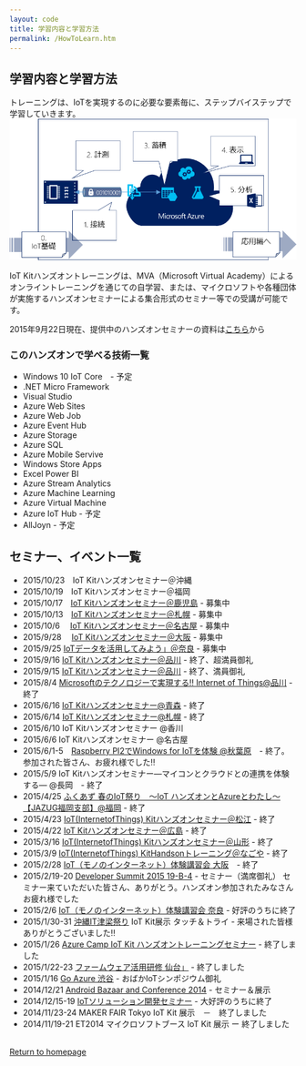 ```yaml
---
layout: code
title: 学習内容と学習方法
permalink: /HowToLearn.htm
---
```


## 学習内容と学習方法

トレーニングは、IoTを実現するのに必要な要素毎に、ステップバイステップで学習していきます。
<img src="images/LearningStep2.png">

IoT Kitハンズオントレーニングは、MVA（Microsoft Virtual Academy）によるオンライントレーニングを通じての自学習、または、マイクロソフトや各種団体が実施するハンズオンセミナーによる集合形式のセミナー等での受講が可能です。

2015年9月22日現在、提供中のハンズオンセミナーの資料は[こちら](https://doc.co/M7uGBD)から

### このハンズオンで学べる技術一覧

* Windows 10 IoT Core　- 予定
* .NET Micro Framework
* Visual Studio
* Azure Web Sites
* Azure Web Job
* Azure Event Hub
* Azure Storage
* Azure SQL
* Azure Mobile Servive
* Windows Store Apps
* Excel Power BI
* Azure Stream Analytics
* Azure Machine Learning
* Azure Virtual Machine
* Azure IoT Hub - 予定
* AllJoyn - 予定

## セミナー、イベント一覧

* 2015/10/23　IoT Kitハンズオンセミナー＠沖縄 
* 2015/10/19　IoT Kitハンズオンセミナー＠福岡 
* 2015/10/17　[IoT Kitハンズオンセミナー＠鹿児島](https://html5j-kagoshima.doorkeeper.jp/events/31228) - 募集中
* 2015/10/13　[IoT Kitハンズオンセミナー＠札幌](https://msevents.microsoft.com/CUI/EventDetail.aspx?EventID=1032670575&Culture=ja-JP&community=0) - 募集中
* 2015/10/6　 [IoT Kitハンズオンセミナー＠名古屋](https://msevents.microsoft.com/CUI/EventDetail.aspx?EventID=1032670573&Culture=ja-JP&community=0)  - 募集中
* 2015/9/28　 [IoT Kitハンズオンセミナー＠大阪](https://msevents.microsoft.com/CUI/EventDetail.aspx?EventID=1032670352&Culture=ja-JP&community=0) - 募集中
* 2015/9/25  [IoTデータを活用してみよう」＠奈良](http://www.pref.nara.jp/item/144988.htm#moduleid60194) - 募集中
* 2015/9/16  [IoT Kitハンズオンセミナー＠品川](https://msevents.microsoft.com/CUI/EventDetail.aspx?EventID=1032655578&Culture=ja-JP&community=0)  - 終了、超満員御礼
* 2015/9/15  [IoT Kitハンズオンセミナー＠品川](https://msevents.microsoft.com/CUI/EventDetail.aspx?EventID=1032655577&Culture=ja-JP&community=0) - 終了、満員御礼
* 2015/8/4   [Microsoftのテクノロジーで実現する‼ Internet of Things@品川](https://msevents.microsoft.com/CUI/EventDetail.aspx?EventID=1032643458&Culture=ja-JP&community=0) - 終了
* 2015/6/16  [IoT Kitハンズオンセミナー@青森](https://sites.google.com/site/aomoriiot/H27/1) - 終了
* 2015/6/14  [IoT Kitハンズオンセミナー@札幌](http://iot-algyan-do.connpass.com/event/15188/) - 終了
* 2015/6/10  IoT Kitハンズオンセミナー @香川
* 2015/6/6   IoT Kitハンズオンセミナー @名古屋
* 2015/6/1-5　[Raspberry PI2でWindows for IoTを体験 @秋葉原](http://windows10.connpass.com/)　- 終了。参加された皆さん、お疲れ様でした‼
* 2015/5/9   IoT Kitハンズオンセミナー―マイコンとクラウドとの連携を体験する― @長岡　- 終了
* 2015/4/25  [ふくあず 春のIoT祭り　～IoT ハンズオンとAzureとわたし～ 【JAZUG福岡支部】@福岡](https://jazug.doorkeeper.jp/events/22353) - 終了
* 2015/4/23  [IoT(InternetofThings) Kitハンズオンセミナー＠松江](https://itradar.doorkeeper.jp/events/22529) - 終了
* 2015/4/22  [IoT Kitハンズオンセミナー＠広島](https://msevents.microsoft.com/CUI/EventDetail.aspx?EventID=1032622021&Culture=ja-JP&community=0) - 終了
* 2015/3/16  [IoT(InternetofThings) Kitハンズオンセミナー＠山形](https://docs.google.com/forms/d/111ttZFk1_9cXz7aP9yRC6ItqsJ9K-EjJifq8XnScjPA/viewform?c=0&w=1) - 終了
* 2015/3/9  [IoT(InternetofThings) KitHandsonトレーニング＠なごや](http://partake.in/events/a7d9efc3-c5bc-4d2a-b447-4674ce5cd4f6) - 終了
* 2015/2/28 [IoT（モノのインターネット）体験講習会 大阪](http://eccsmartapp.doorkeeper.jp/events/20724)　- 終了
* 2015/2/19-20 [Developer Summit 2015 19-B-4](http://event.shoeisha.jp/devsumi/20150219/timetable) - セミナー（満席御礼） セミナー来ていただいた皆さん、ありがとう。ハンズオン参加されたみなさんお疲れ様でした
* 2015/2/6 [IoT（モノのインターネット）体験講習会 奈良](http://www.pref.nara.jp/item/133489.htm) - 好評のうちに終了
* 2015/1/30-31 [沖縄IT津梁祭り](http://www.it-matsuri.net/index.html) IoT Kit展示 タッチ＆トライ - 来場された皆様ありがとうございました‼
* 2015/1/26 [Azure Camp IoT Kit ハンズオントレーニングセミナー](https://msevents.microsoft.com/CUI/EventDetail.aspx?EventID=1032609294&Culture=ja-JP&community=0) - 終了しました
* 2015/1/22-23 [ファームウェア活用研修 仙台」](http://www.mit.pref.miyagi.jp/embedded/kensyu_26/#firmware) - 終了しました
* 2015/1/16 [Go Azure 渋谷](http://r.jazug.jp/) - おばかIoTシンポジウム御礼
* 2014/12/21 [Android Bazaar and Conference 2014](http://abc.android-group.jp/2014w/) - セミナー＆展示
* 2014/12/15-19 [IoTソリューション開発セミナー](http://www.microsoft.com/ja-jp/mic/seminar/iot_ml.aspx) - 大好評のうちに終了　
* 2014/11/23-24 MAKER FAIR Tokyo IoT Kit 展示　－　終了しました
* 2014/11/19-21 ET2014 マイクロソフトブース IoT Kit 展示 ー 終了しました


<br/>
<a class="btn btn-default" href="index.htm" role="button">Return to homepage</a>
